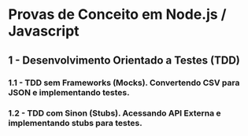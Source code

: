 # Provas de Conceito em Node.js / Javascript

## 1 - Desenvolvimento Orientado a Testes (TDD)

### 1.1 - TDD sem Frameworks (Mocks). Convertendo CSV para JSON e implementando testes.
### 1.2 - TDD com Sinon (Stubs). Acessando API Externa e implementando stubs para testes.
